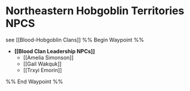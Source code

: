 # Northeastern Hobgoblin Territories NPCS
see [[Blood-Hobgoblin Clans]]
%% Begin Waypoint %%
- **[[Blood Clan Leadership NPCs]]**
	- [[Amelia Simonson]]
	- [[Gail Wakquk]]
	- [[Trxyi Emorin]]

%% End Waypoint %%
